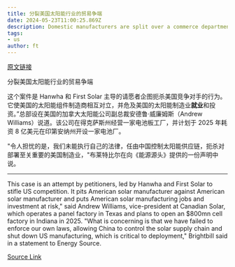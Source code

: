 ```yaml
---
title: 分裂美国太阳能行业的贸易争端
date: 2024-05-23T11:00:25.869Z
description: Domestic manufacturers are split over a commerce department investigation into alleged dumping
tags: 
- us
author: ft
---
```


[原文链接](https://ft.com/content/53953041-e839-479f-83ad-4384765f9916)

分裂美国太阳能行业的贸易争端

这个案件是 Hanwha 和 First Solar 主导的请愿者企图扼杀美国竞争对手的行为。它使美国的太阳能组件制造商相互对立，并危及美国的太阳能制造业**就业**和投资。”总部设在美国的加拿大太阳能公司副总裁安德鲁·威廉姆斯（Andrew Williams）说道。该公司在得克萨斯州经营一家电池板工厂，并计划于 2025 年耗资 8 亿美元在印第安纳州开设一家电池厂。

"令人担忧的是，我们未能执行自己的法律，任由中国控制太阳能供应链，扼杀对部署至关重要的美国制造业，"布莱特比尔在向《能源源头》提供的一份声明中说。

---

This case is an attempt by petitioners, led by Hanwha and First Solar to stifle US competition. It pits American solar manufacturer against American solar manufacturer and puts American solar manufacturing jobs and investment at risk," said Andrew Williams, vice-president at Canadian Solar, which operates a panel factory in Texas and plans to open an $800mn cell factory in Indiana in 2025.
"What is concerning is that we have failed to enforce our own laws, allowing China to control the solar supply chain and shut down US manufacturing, which is critical to deployment," Brightbill said in a statement to Energy Source.

[Source Link](https://ft.com/content/53953041-e839-479f-83ad-4384765f9916)


